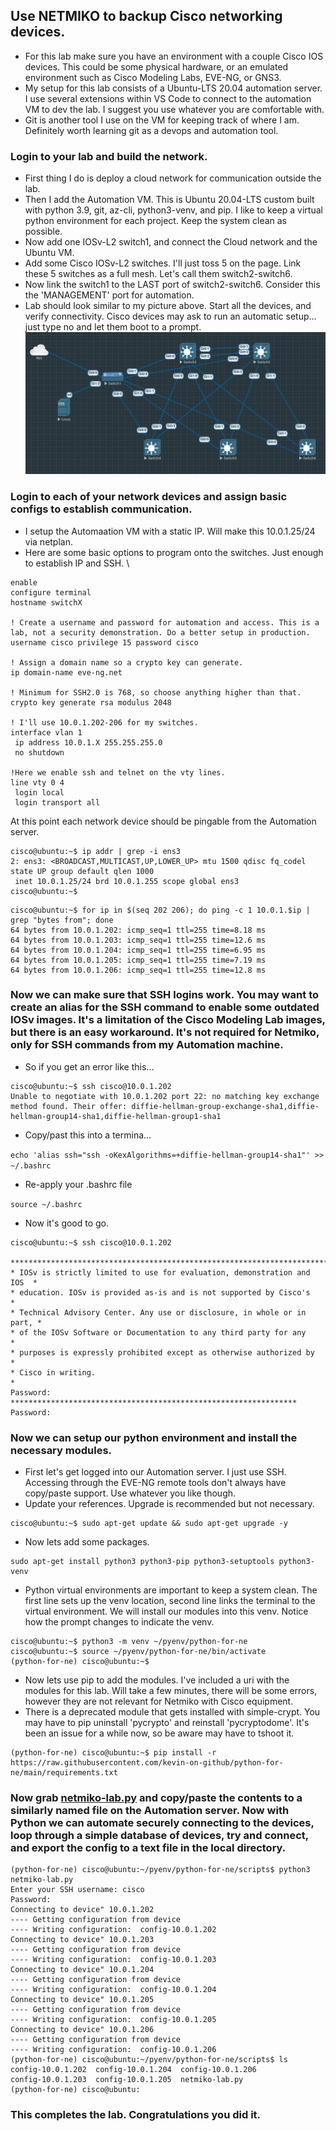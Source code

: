 ## Use NETMIKO to backup Cisco networking devices.

 - For this lab make sure you have an environment with a couple Cisco IOS devices. This could be some physical hardware, or an emulated environment such as Cisco Modeling Labs, EVE-NG, or GNS3.
 - My setup for this lab consists of a Ubuntu-LTS 20.04 automation server. I use several extensions within VS Code to connect to the automation VM to dev the lab. I suggest you use whatever you are comfortable with.
 - Git is another tool I use on the VM for keeping track of where I am. Definitely worth learning git as a devops and automation tool.

### Login to your lab and build the network.

 - First thing I do is deploy a cloud network for communication outside the lab.
 - Then I add the Automation VM. This is Ubuntu 20.04-LTS custom built with python 3.9, git, az-cli, python3-venv, and pip. I like to keep a virtual python environment for each project. Keep the system clean as possible.
 - Now add one IOSv-L2 switch1, and connect the Cloud network and the Ubuntu VM.
 - Add some Cisco IOSv-L2 switches. I'll just toss 5 on the page. Link these 5 switches as a full mesh. Let's call them switch2-switch6.
 - Now link the switch1 to the LAST port of switch2-switch6. Consider this the 'MANAGEMENT' port for automation.
 - Lab should look similar to my picture above. Start all the devices, and verify connectivity. Cisco devices may ask to run an automatic setup... just type no and let them boot to a prompt.
 ![Lab Network](https://github.com/kevin-on-github/kevin-on-github.github.io/raw/main/images/post1_img_screenshot1.png)

 ### Login to each of your network devices and assign basic configs to establish communication.
  - I setup the Automaation VM with a static IP. Will make this 10.0.1.25/24 via netplan.
  - Here are some basic options to program onto the switches. Just enough to establish IP and SSH. \
  ```
  enable
  configure terminal
  hostname switchX

  ! Create a username and password for automation and access. This is a lab, not a security demonstration. Do a better setup in production.
  username cisco privilege 15 password cisco
  
  ! Assign a domain name so a crypto key can generate.
  ip domain-name eve-ng.net

  ! Minimum for SSH2.0 is 768, so choose anything higher than that.
  crypto key generate rsa modulus 2048
  
  ! I'll use 10.0.1.202-206 for my switches.
  interface vlan 1
   ip address 10.0.1.X 255.255.255.0
   no shutdown

  !Here we enable ssh and telnet on the vty lines.
  line vty 0 4
   login local
   login transport all

   ```
   At this point each network device should be pingable from the Automation server.

   ```
   cisco@ubuntu:~$ ip addr | grep -i ens3
2: ens3: <BROADCAST,MULTICAST,UP,LOWER_UP> mtu 1500 qdisc fq_codel state UP group default qlen 1000
    inet 10.0.1.25/24 brd 10.0.1.255 scope global ens3
cisco@ubuntu:~$ 
   ```
   ```
 cisco@ubuntu:~$ for ip in $(seq 202 206); do ping -c 1 10.0.1.$ip | grep "bytes from"; done
64 bytes from 10.0.1.202: icmp_seq=1 ttl=255 time=8.18 ms
64 bytes from 10.0.1.203: icmp_seq=1 ttl=255 time=12.6 ms
64 bytes from 10.0.1.204: icmp_seq=1 ttl=255 time=6.95 ms
64 bytes from 10.0.1.205: icmp_seq=1 ttl=255 time=7.19 ms
64 bytes from 10.0.1.206: icmp_seq=1 ttl=255 time=12.8 ms
   ```

### Now we can make sure that SSH logins work. You may want to create an alias for the SSH command to enable some outdated IOSv images. It's a limitation of the Cisco Modeling Lab images, but there is an easy workaround. It's not required for Netmiko, only for SSH commands from my Automation machine.

 - So if you get an error like this...
 
 ```
 cisco@ubuntu:~$ ssh cisco@10.0.1.202
Unable to negotiate with 10.0.1.202 port 22: no matching key exchange method found. Their offer: diffie-hellman-group-exchange-sha1,diffie-hellman-group14-sha1,diffie-hellman-group1-sha1
```
 - Copy/past this into a termina...

`echo 'alias ssh="ssh -oKexAlgorithms=+diffie-hellman-group14-sha1"' >> ~/.bashrc
`

 - Re-apply your .bashrc file

`source ~/.bashrc`

 - Now it's good to go.

 ```
 cisco@ubuntu:~$ ssh cisco@10.0.1.202

**************************************************************************
* IOSv is strictly limited to use for evaluation, demonstration and IOS  *
* education. IOSv is provided as-is and is not supported by Cisco's      *
* Technical Advisory Center. Any use or disclosure, in whole or in part, *
* of the IOSv Software or Documentation to any third party for any       *
* purposes is expressly prohibited except as otherwise authorized by     *
* Cisco in writing.                                                      *
Password: ****************************************************************
Password:
```

### Now we can setup our python environment and install the necessary modules.

 - First let's get logged into our Automation server. I just use SSH. Accessing through the EVE-NG remote tools don't always have copy/paste support. Use whatever you like though.
 - Update your references. Upgrade is recommended but not necessary.
 ```
 cisco@ubuntu:~$ sudo apt-get update && sudo apt-get upgrade -y
 ```
 - Now lets add some packages.
 ```
 sudo apt-get install python3 python3-pip python3-setuptools python3-venv
 ```
  - Python virtual environments are important to keep a system clean. The first line sets up the venv location, second line links the terminal to the virtual environment. We will install our modules into this venv. Notice how the prompt changes to indicate the venv.
  ```
  cisco@ubuntu:~$ python3 -m venv ~/pyenv/python-for-ne
cisco@ubuntu:~$ source ~/pyenv/python-for-ne/bin/activate
(python-for-ne) cisco@ubuntu:~$ 

  ```
 - Now lets use pip to add the modules. I've included a uri with the modules for this lab. Will take a few minutes, there will be some errors, however they are not relevant for Netmiko with Cisco equipment.
 - There is a deprecated module that gets installed with simple-crypt. You may have to pip uninstall 'pycrypto' and reinstall 'pycryptodome'. It's been an issue for a while now, so be aware may have to tshoot it.
 ```
(python-for-ne) cisco@ubuntu:~$ pip install -r https://raw.githubusercontent.com/kevin-on-github/python-for-ne/main/requirements.txt
```
### Now grab [netmiko-lab.py](netmiko-lab.py) and copy/paste the contents to a similarly named file on the Automation server. Now with Python we can automate securely connecting to the devices, loop through a simple database of devices, try and connect, and export the config to a text file in the local directory.
```
(python-for-ne) cisco@ubuntu:~/pyenv/python-for-ne/scripts$ python3 netmiko-lab.py
Enter your SSH username: cisco
Password: 
Connecting to device" 10.0.1.202
---- Getting configuration from device
---- Writing configuration:  config-10.0.1.202
Connecting to device" 10.0.1.203
---- Getting configuration from device
---- Writing configuration:  config-10.0.1.203
Connecting to device" 10.0.1.204
---- Getting configuration from device
---- Writing configuration:  config-10.0.1.204
Connecting to device" 10.0.1.205
---- Getting configuration from device
---- Writing configuration:  config-10.0.1.205
Connecting to device" 10.0.1.206
---- Getting configuration from device
---- Writing configuration:  config-10.0.1.206
(python-for-ne) cisco@ubuntu:~/pyenv/python-for-ne/scripts$ ls
config-10.0.1.202  config-10.0.1.204  config-10.0.1.206
config-10.0.1.203  config-10.0.1.205  netmiko-lab.py
(python-for-ne) cisco@ubuntu:
```

### This completes the lab. Congratulations you did it.